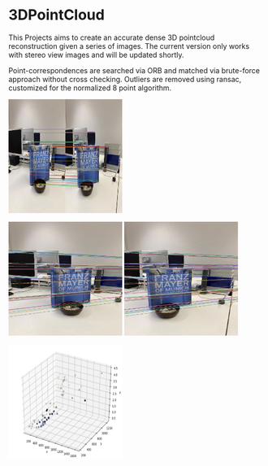 # 3DPointCloud

This Projects aims to create an accurate dense 3D pointcloud reconstruction given a series of images. 
The current version only works with stereo view images and will be updated shortly.

Point-correspondences are searched via ORB and matched via brute-force approach without cross checking. 
Outliers are removed using ransac, customized for the normalized 8 point algorithm.

<p float = "left">
<img src="https://github.com/smdgn/images/blob/master/pointmatches-ransac.jpg" width="224" height="224">
<p float = "left">
  <img src="https://github.com/smdgn/images/blob/master/epipolar-left.jpg" width="224" height="224">
  <img src="https://github.com/smdgn/images/blob/master/epipolar-right.jpg" width="224" height="224">
</p>
<img src="https://github.com/smdgn/images/blob/master/3D-Pointcloud.png" width="224" height="224">
